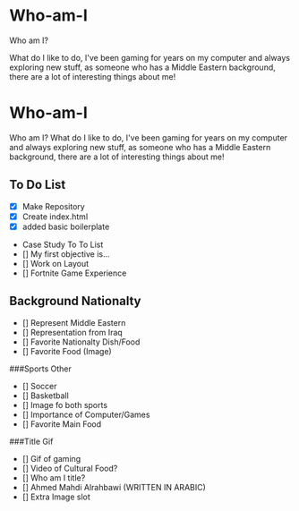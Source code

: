 # Who-am-I
Who am I?

What do I like to do, I've been gaming for years on my computer and always exploring new stuff, as someone who has a Middle Eastern background, there are a lot of interesting things about me!

# Who-am-I
Who am I? What do I like to do, I've been gaming for years on my computer and always exploring new stuff, as someone who has a Middle Eastern background, there are a lot of interesting things about me!

## To Do List
- [x] Make Repository
- [x] Create index.html
- [x] added basic boilerplate
- Case Study To To List
 - [] My first objective is...
 - [] Work on Layout
 - [] Fortnite Game Experience

## Background Nationalty
- [] Represent Middle Eastern
- [] Representation from Iraq
- [] Favorite Nationalty Dish/Food
- [] Favorite Food (Image)

###Sports Other
- [] Soccer
- [] Basketball
- [] Image fo both sports
- [] Importance of Computer/Games
- [] Favorite Main Food

###Title Gif
- [] Gif of gaming
- [] Video of Cultural Food?
- [] Who am I title?
- [] Ahmed Mahdi Alrahbawi (WRITTEN IN ARABIC)
- [] Extra Image slot
